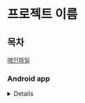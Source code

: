 # 프로젝트 이름

## 목차
[메인파일](https://github.com/kosaay/SnackBattingGame/blob/master/app/src/main/java/com/portpolio/myapplication/MainActivity.kt)  


### Android app
<details>
    <summaary>자세히</summaary>

<p align="center">
<img src="![snack_betting_game](https://user-images.githubusercontent.com/99302996/179358381-227fcd2c-e7dd-400f-bd92-e209266a01f4.gif)
">
</p>
  
</details>